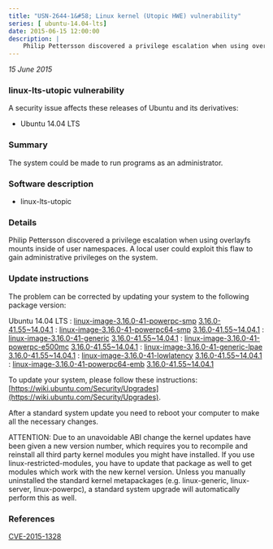 ```yaml
---
title: "USN-2644-1&#58; Linux kernel (Utopic HWE) vulnerability"
series: [ ubuntu-14.04-lts]
date: 2015-06-15 12:00:00
description: |
    Philip Pettersson discovered a privilege escalation when using overlayfs mounts inside of user namespaces. A local user could exploit this flaw to gain administrative privileges on the system. 
--- 
```

 
 

*15 June 2015*

### linux-lts-utopic vulnerability

A security issue affects these releases of Ubuntu and its derivatives:

* Ubuntu 14.04 LTS

### Summary

The system could be made to run programs as an administrator. 

### Software description

* linux-lts-utopic 

### Details

Philip Pettersson discovered a privilege escalation when using overlayfs mounts inside of user namespaces. A local user could exploit this flaw to gain administrative privileges on the system. 

### Update instructions

The problem can be corrected by updating your system to the following package version:

Ubuntu 14.04 LTS
 : [linux-image-3.16.0-41-powerpc-smp](https://launchpad.net/ubuntu/+source/linux-lts-utopic) <span> [3.16.0-41.55~14.04.1](https://launchpad.net/ubuntu/+source/linux-lts-utopic/3.16.0-41.55~14.04.1) </span> 
 : [linux-image-3.16.0-41-powerpc64-smp](https://launchpad.net/ubuntu/+source/linux-lts-utopic) <span> [3.16.0-41.55~14.04.1](https://launchpad.net/ubuntu/+source/linux-lts-utopic/3.16.0-41.55~14.04.1) </span> 
 : [linux-image-3.16.0-41-generic](https://launchpad.net/ubuntu/+source/linux-lts-utopic) <span> [3.16.0-41.55~14.04.1](https://launchpad.net/ubuntu/+source/linux-lts-utopic/3.16.0-41.55~14.04.1) </span> 
 : [linux-image-3.16.0-41-powerpc-e500mc](https://launchpad.net/ubuntu/+source/linux-lts-utopic) <span> [3.16.0-41.55~14.04.1](https://launchpad.net/ubuntu/+source/linux-lts-utopic/3.16.0-41.55~14.04.1) </span> 
 : [linux-image-3.16.0-41-generic-lpae](https://launchpad.net/ubuntu/+source/linux-lts-utopic) <span> [3.16.0-41.55~14.04.1](https://launchpad.net/ubuntu/+source/linux-lts-utopic/3.16.0-41.55~14.04.1) </span> 
 : [linux-image-3.16.0-41-lowlatency](https://launchpad.net/ubuntu/+source/linux-lts-utopic) <span> [3.16.0-41.55~14.04.1](https://launchpad.net/ubuntu/+source/linux-lts-utopic/3.16.0-41.55~14.04.1) </span> 
 : [linux-image-3.16.0-41-powerpc64-emb](https://launchpad.net/ubuntu/+source/linux-lts-utopic) <span> [3.16.0-41.55~14.04.1](https://launchpad.net/ubuntu/+source/linux-lts-utopic/3.16.0-41.55~14.04.1) </span> 

To update your system, please follow these instructions: [https://wiki.ubuntu.com/Security/Upgrades](https://wiki.ubuntu.com/Security/Upgrades).

After a standard system update you need to reboot your computer to make all the necessary changes.

ATTENTION: Due to an unavoidable ABI change the kernel updates have been given a new version number, which requires you to recompile and reinstall all third party kernel modules you might have installed. If you use linux-restricted-modules, you have to update that package as well to get modules which work with the new kernel version. Unless you manually uninstalled the standard kernel metapackages (e.g. linux-generic, linux-server, linux-powerpc), a standard system upgrade will automatically perform this as well. 

### References

 
 [CVE-2015-1328](http://people.ubuntu.com/~ubuntu-security/cve/CVE-2015-1328)
 

